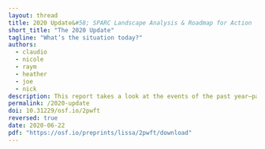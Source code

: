 ```yaml
---
layout: thread
title: 2020 Update&#58; SPARC Landscape Analysis & Roadmap for Action
short_title: "The 2020 Update"
tagline: "What’s the situation today?"
authors:
  - claudio
  - nicole
  - raym
  - heather
  - joe
  - nick
description: This report takes a look at the events of the past year—particularly the global COVID health crisis and its resulting economic impact—and provides updates on the academic publishing market landscape and the status of the key companies involved.
permalink: /2020-update
doi: 10.31229/osf.io/2pwft
reversed: true
date: 2020-06-22
pdf: "https://osf.io/preprints/lissa/2pwft/download"
---
```

